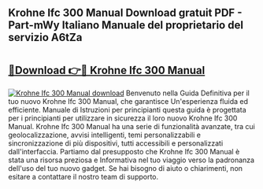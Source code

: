 ## Krohne Ifc 300 Manual Download gratuit PDF - Part-mWy Italiano Manuale del proprietario del servizio A6tZa

# <h2><a href="http://dfdf59.blite.top/?on=Krohne+Ifc+300+Manual">🔗Download 👉🔴 Krohne Ifc 300 Manual</a></h2>

[![Krohne Ifc 300 Manual download](https://i.imgur.com/lujVjoI.png)](http://dfdf59.blite.top/?on=Krohne+Ifc+300+Manual)
Benvenuto nella Guida Definitiva per il tuo nuovo Krohne Ifc 300 Manual, che garantisce Un'esperienza fluida ed efficiente. Manuale di Istruzioni per principianti questa guida è progettata per i principianti per utilizzare in sicurezza il loro nuovo Krohne Ifc 300 Manual. Krohne Ifc 300 Manual ha una serie di funzionalità avanzate, tra cui geolocalizzazione, avvisi intelligenti, temi personalizzabili e sincronizzazione di più dispositivi, tutti accessibili e personalizzati dall'interfaccia. Partiamo dal presupposto che Krohne Ifc 300 Manual è stata una risorsa preziosa e Informativa nel tuo viaggio verso la padronanza dell'uso del tuo nuovo gadget. Se hai bisogno di aiuto o chiarimenti, non esitare a contattare il nostro team di supporto.
